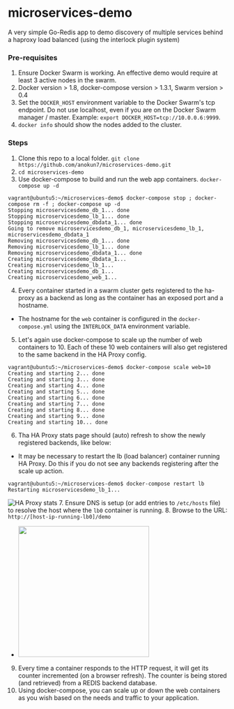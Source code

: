 # microservices-demo
A very simple Go-Redis app to demo discovery of multiple services behind a haproxy load balanced (using the interlock plugin system)

### Pre-requisites
1. Ensure Docker Swarm is working. An effective demo would require at least 3 active nodes in the swarm.
2. Docker version > 1.8, docker-compose version > 1.3.1, Swarm version > 0.4
3. Set the `DOCKER_HOST` environment variable to the Docker Swarm's tcp endpoint. Do not use localhost, even if you are on the Docker Swarm manager / master. Example: `export DOCKER_HOST=tcp://10.0.0.6:9999`.
4. `docker info` should show the nodes added to the cluster.

### Steps
1. Clone this repo to a local folder. `git clone https://github.com/anokun7/microservices-demo.git`
2. `cd microservices-demo`
3. Use docker-compose to build and run the web app containers. `docker-compose up -d`

  ```
  vagrant@ubuntu5:~/microservices-demo$ docker-compose stop ; docker-compose rm -f ; docker-compose up -d
  Stopping microservicesdemo_db_1... done
  Stopping microservicesdemo_lb_1... done
  Stopping microservicesdemo_dbdata_1... done
  Going to remove microservicesdemo_db_1, microservicesdemo_lb_1, microservicesdemo_dbdata_1
  Removing microservicesdemo_db_1... done
  Removing microservicesdemo_lb_1... done
  Removing microservicesdemo_dbdata_1... done
  Creating microservicesdemo_dbdata_1...
  Creating microservicesdemo_lb_1...
  Creating microservicesdemo_db_1...
  Creating microservicesdemo_web_1...
  ```
4. Every container started in a swarm cluster gets registered to the ha-proxy as a backend as long as the container has an exposed port and a hostname.
  - The hostname for the `web` container is configured in the `docker-compose.yml` using the `INTERLOCK_DATA` environment variable.
5. Let's again use docker-compose to scale up the number of web containers to 10. Each of these 10 web containers will also get registered to the same backend in the HA Proxy config.
 
  ```
  vagrant@ubuntu5:~/microservices-demo$ docker-compose scale web=10
  Creating and starting 2... done
  Creating and starting 3... done
  Creating and starting 4... done
  Creating and starting 5... done
  Creating and starting 6... done
  Creating and starting 7... done
  Creating and starting 8... done
  Creating and starting 9... done
  Creating and starting 10... done
  ```
6. Tha HA Proxy stats page should (auto) refresh to show the newly registered backends, like below:
  - It may be necessary to restart the lb (load balancer) container running HA Proxy. Do this if you do not see any backends registering after the scale up action.
  ```
  vagrant@ubuntu5:~/microservices-demo$ docker-compose restart lb
  Restarting microservicesdemo_lb_1...
  ```
  ![HA Proxy stats](https://farm1.staticflickr.com/651/21717537885_0c6a3ec632_b.jpg)
7. Ensure DNS is setup (or add entries to `/etc/hosts` file) to resolve the host where the `lb0` container is running.
8. Browse to the URL: `http://[host-ip-running-lb0]/demo`
  - <img src="https://farm1.staticflickr.com/666/21705956952_9b3bfea89f_b.jpg" width=300>
9. Every time a container responds to the HTTP request, it will get its counter incremented (on a browser refresh). The counter is being stored (and retrieved) from a REDIS backend database.
10. Using docker-compose, you can scale up or down the web containers as you wish based on the needs and traffic to your application.
